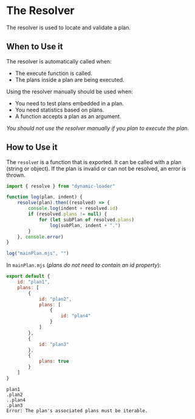 # The Resolver
The resolver is used to locate and validate a plan.

## When to Use it
The resolver is automatically called when:

- The execute function is called.
- The plans inside a plan are being executed.

Using the resolver manually should be used when:

- You need to test plans embedded in a plan.
- You need statistics based on plans.
- A function accepts a plan as an argument.

*You should not use the resolver manually if you plan to execute the plan.*

## How to Use it
The `resolve`r is a function that is exported. It can be called with a plan (string or object). If the plan is invalid or can not be resolved, an error is thrown.

```js
import { resolve } from "dynamic-loader"

function log(plan, indent) {
	resolve(plan).then((resolved) => {
		console.log(indent + resolved.id)
		if (resolved.plans != null) {
			for (let subPlan of resolved.plans)
				log(subPlan, indent + ".")
		}
	}, console.error)
}

log("mainPlan.mjs", "")
```
In `mainPlan.mjs` (*plans do not need to contain an id property*):
```js
export default {
	id: "plan1",
	plans: [
		{
			id: "plan2",
			plans: [
				{
					id: "plan4"
				}
			]
		},
		{
			id: "plan3"
		},
		{
			plans: true
		}
	]
}
```
```text
plan1
.plan2
..plan4
.plan3
Error: The plan's associated plans must be iterable.
```
